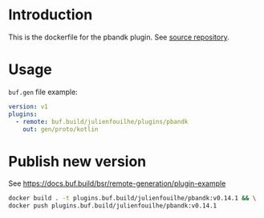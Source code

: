 # Introduction

This is the dockerfile for the pbandk plugin. See [source repository](https://github.com/streem/pbandk).

# Usage

`buf.gen` file example:

```yaml
version: v1
plugins:
  - remote: buf.build/julienfouilhe/plugins/pbandk
    out: gen/proto/kotlin
```


# Publish new version

See https://docs.buf.build/bsr/remote-generation/plugin-example

```bash
docker build . -t plugins.buf.build/julienfouilhe/pbandk:v0.14.1 && \
docker push plugins.buf.build/julienfouilhe/pbandk:v0.14.1
```